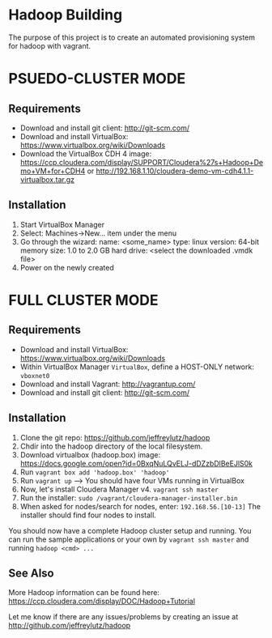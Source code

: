 Hadoop Building
===============

The purpose of this project is to create an automated provisioning system for hadoop with vagrant.

PSUEDO-CLUSTER MODE
=============
Requirements
-------------
* Download and install git client:  http://git-scm.com/
* Download and install VirtualBox:  https://www.virtualbox.org/wiki/Downloads
* Download the VirtualBox CDH 4 image:  https://ccp.cloudera.com/display/SUPPORT/Cloudera%27s+Hadoop+Demo+VM+for+CDH4 or http://192.168.1.10/cloudera-demo-vm-cdh4.1.1-virtualbox.tar.gz

Installation
------------
1. Start VirtualBox Manager
2. Select:  Machines->New... item under the menu
3. Go through the wizard:
	name:    <some_name>
	type:    linux
	version: 64-bit
        memory size: 1.0 to 2.0 GB
	hard drive: <select the downloaded .vmdk file>
4. Power on the newly created 


FULL CLUSTER MODE
=============
Requirements
-------------
* Download and install VirtualBox:  https://www.virtualbox.org/wiki/Downloads
* Within VirtualBox Manager `VirtualBox`, define a HOST-ONLY network: `vboxnet0`
* Download and install Vagrant:  http://vagrantup.com/
* Download and install git client:  http://git-scm.com/

Installation
-------------
1. Clone the git repo:  https://github.com/jeffreylutz/hadoop
2. Chdir into the hadoop directory of the local filesystem.
3. Download virtualbox (hadoop.box) image:  https://docs.google.com/open?id=0BxqNuLQvELJ-dDZzbDlBeEJlS0k
4. Run `vagrant box add 'hadoop.box' 'hadoop'`
5. Run `vagrant up`  --> You should have four VMs running in VirtualBox
6. Now, let's install Cloudera Manager v4.  `vagrant ssh master`
7. Run the installer: `sudo /vagrant/cloudera-manager-installer.bin`
8. When asked for nodes/search for nodes, enter: `192.168.56.[10-13]` The installer should find four nodes to install.

You should now have a complete Hadoop cluster setup and running.  You can run the sample applications or your own by `vagrant ssh master` and running `hadoop <cmd> ...`

See Also
-----------
More Hadoop information can be found here:  https://ccp.cloudera.com/display/DOC/Hadoop+Tutorial

Let me know if there are any issues/problems by creating an issue at http://github.com/jeffreylutz/hadoop

